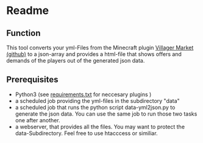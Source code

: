 # Readme

## Function

This tool converts your yml-Files from the Minecraft plugin [Villager Market](https://www.spigotmc.org/resources/villager-market-the-ultimate-shop-plugin.82965/) [(github)](https://github.com/Bestem0r/VillagerMarket) to a json-array and provides a html-file that shows offers and demands of the players out of the generated json data.

## Prerequisites

- Python3 (see [requirements.txt](requirements.txt) for neccesary plugins )
- a scheduled job providing the yml-files in the subdirectory "data"
- a scheduled job that runs the python script data-yml2json.py to generate the json data. You can use the same job to run those two tasks one after another.
- a webserver, that provides all the files. You may want to protect the data-Subdirectory. Feel free to use htacccess or similiar.